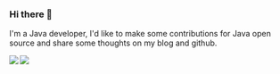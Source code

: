 ### Hi there 👋

I'm a Java developer, I'd like to make some contributions for Java open source and share some thoughts on my blog and github.

<img align="left" src="https://github-readme-stats.vercel.app/api?username=shiyindaxiaojie&count_private=trueshow_icons=true" /> 
<img src="https://github-readme-stats.vercel.app/api/top-langs/?username=shiyindaxiaojie&layout=compact&count_private=true" />
